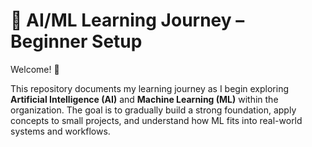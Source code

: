 # 🚀 AI/ML Learning Journey – Beginner Setup

Welcome! 👋

This repository documents my learning journey as I begin exploring **Artificial Intelligence (AI)** and **Machine Learning (ML)** within the organization. The goal is to gradually build a strong foundation, apply concepts to small projects, and understand how ML fits into real-world systems and workflows.
